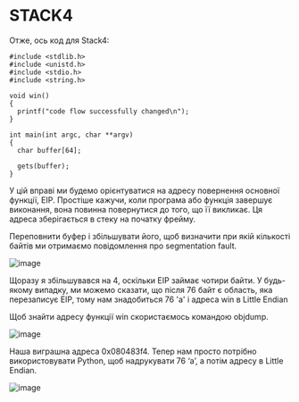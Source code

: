 # STACK4

Отже, ось код для Stack4:
```
#include <stdlib.h>
#include <unistd.h>
#include <stdio.h>
#include <string.h>

void win()
{
  printf("code flow successfully changed\n");
}

int main(int argc, char **argv)
{
  char buffer[64];

  gets(buffer);
}
```
У цій вправі ми будемо орієнтуватися на адресу повернення основної функції, EIP. Простіше кажучи, коли програма або функція завершує виконання, вона повинна повернутися до того, що її викликає. Ця адреса зберігається в стеку на початку фрейму. 

Переповнити буфер і збільшувати його, щоб визначити при якій кількості байтів ми отримаємо повідомлення про segmentation fault.

![image](https://user-images.githubusercontent.com/47494881/147489283-83764b42-e061-4dc2-846a-af62af1bcd66.png)

Щоразу я збільшувався на 4, оскільки EIP займає чотири байти. У будь-якому випадку, ми можемо сказати, що після 76 байт є область, яка перезаписує EIP, тому нам знадобиться 76 'а' і адреса win в Little Endian

Щоб знайти адресу функції win скористаємось командою objdump.

![image](https://user-images.githubusercontent.com/47494881/147489530-8139c2b5-57f3-429e-a737-1a8f64eaed6d.png)

Наша виграшна адреса 0x080483f4. Тепер нам просто потрібно використовувати Python, щоб надрукувати 76 ‘a’, а потім адресу в Little Endian.

![image](https://user-images.githubusercontent.com/47494881/147489760-96bbeaac-dd7b-40ff-81b4-fede045a4d20.png)
